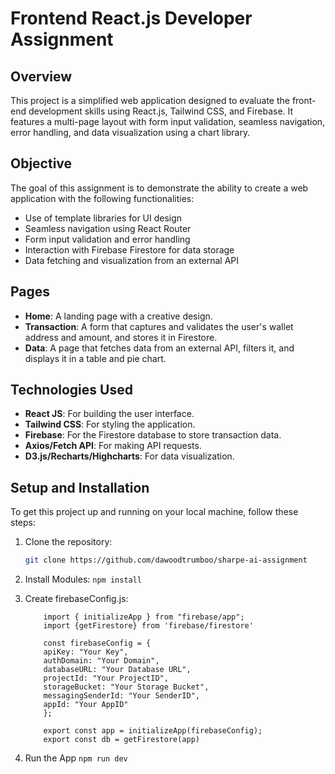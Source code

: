 # Frontend React.js Developer Assignment

## Overview

This project is a simplified web application designed to evaluate the front-end development skills using React.js, Tailwind CSS, and Firebase. It features a multi-page layout with form input validation, seamless navigation, error handling, and data visualization using a chart library.

## Objective

The goal of this assignment is to demonstrate the ability to create a web application with the following functionalities:

- Use of template libraries for UI design
- Seamless navigation using React Router
- Form input validation and error handling
- Interaction with Firebase Firestore for data storage
- Data fetching and visualization from an external API

## Pages

- **Home**: A landing page with a creative design.
- **Transaction**: A form that captures and validates the user's wallet address and amount, and stores it in Firestore.
- **Data**: A page that fetches data from an external API, filters it, and displays it in a table and pie chart.

## Technologies Used

- **React JS**: For building the user interface.
- **Tailwind CSS**: For styling the application.
- **Firebase**: For the Firestore database to store transaction data.
- **Axios/Fetch API**: For making API requests.
- **D3.js/Recharts/Highcharts**: For data visualization.

## Setup and Installation

To get this project up and running on your local machine, follow these steps:

1. Clone the repository:
   ```bash
   git clone https://github.com/dawoodtrumboo/sharpe-ai-assignment

2. Install Modules:
    `npm install`

3. Create firebaseConfig.js:
    ```
        import { initializeApp } from "firebase/app";
        import {getFirestore} from 'firebase/firestore'
        
        const firebaseConfig = {
        apiKey: "Your Key",
        authDomain: "Your Domain",
        databaseURL: "Your Database URL",
        projectId: "Your ProjectID",
        storageBucket: "Your Storage Bucket",
        messagingSenderId: "Your SenderID",
        appId: "Your AppID"
        };

        export const app = initializeApp(firebaseConfig);
        export const db = getFirestore(app)

4. Run the App
   `npm run dev`
